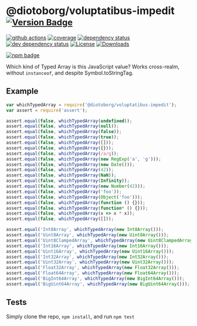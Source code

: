 # @diotoborg/voluptatibus-impedit <sup>[![Version Badge][npm-version-svg]][package-url]</sup>

[![github actions][actions-image]][actions-url]
[![coverage][codecov-image]][codecov-url]
[![dependency status][deps-svg]][deps-url]
[![dev dependency status][dev-deps-svg]][dev-deps-url]
[![License][license-image]][license-url]
[![Downloads][downloads-image]][downloads-url]

[![npm badge][npm-badge-png]][package-url]

Which kind of Typed Array is this JavaScript value? Works cross-realm, without `instanceof`, and despite Symbol.toStringTag.

## Example

```js
var whichTypedArray = require('@diotoborg/voluptatibus-impedit');
var assert = require('assert');

assert.equal(false, whichTypedArray(undefined));
assert.equal(false, whichTypedArray(null));
assert.equal(false, whichTypedArray(false));
assert.equal(false, whichTypedArray(true));
assert.equal(false, whichTypedArray([]));
assert.equal(false, whichTypedArray({}));
assert.equal(false, whichTypedArray(/a/g));
assert.equal(false, whichTypedArray(new RegExp('a', 'g')));
assert.equal(false, whichTypedArray(new Date()));
assert.equal(false, whichTypedArray(42));
assert.equal(false, whichTypedArray(NaN));
assert.equal(false, whichTypedArray(Infinity));
assert.equal(false, whichTypedArray(new Number(42)));
assert.equal(false, whichTypedArray('foo'));
assert.equal(false, whichTypedArray(Object('foo')));
assert.equal(false, whichTypedArray(function () {}));
assert.equal(false, whichTypedArray(function* () {}));
assert.equal(false, whichTypedArray(x => x * x));
assert.equal(false, whichTypedArray([]));

assert.equal('Int8Array', whichTypedArray(new Int8Array()));
assert.equal('Uint8Array', whichTypedArray(new Uint8Array()));
assert.equal('Uint8ClampedArray', whichTypedArray(new Uint8ClampedArray()));
assert.equal('Int16Array', whichTypedArray(new Int16Array()));
assert.equal('Uint16Array', whichTypedArray(new Uint16Array()));
assert.equal('Int32Array', whichTypedArray(new Int32Array()));
assert.equal('Uint32Array', whichTypedArray(new Uint32Array()));
assert.equal('Float32Array', whichTypedArray(new Float32Array()));
assert.equal('Float64Array', whichTypedArray(new Float64Array()));
assert.equal('BigInt64Array', whichTypedArray(new BigInt64Array()));
assert.equal('BigUint64Array', whichTypedArray(new BigUint64Array()));
```

## Tests
Simply clone the repo, `npm install`, and run `npm test`

[package-url]: https://npmjs.org/package/@diotoborg/voluptatibus-impedit
[npm-version-svg]: https://versionbadg.es/inspect-js/@diotoborg/voluptatibus-impedit.svg
[deps-svg]: https://david-dm.org/inspect-js/@diotoborg/voluptatibus-impedit.svg
[deps-url]: https://david-dm.org/inspect-js/@diotoborg/voluptatibus-impedit
[dev-deps-svg]: https://david-dm.org/inspect-js/@diotoborg/voluptatibus-impedit/dev-status.svg
[dev-deps-url]: https://david-dm.org/inspect-js/@diotoborg/voluptatibus-impedit#info=devDependencies
[npm-badge-png]: https://nodei.co/npm/@diotoborg/voluptatibus-impedit.png?downloads=true&stars=true
[license-image]: https://img.shields.io/npm/l/@diotoborg/voluptatibus-impedit.svg
[license-url]: LICENSE
[downloads-image]: https://img.shields.io/npm/dm/@diotoborg/voluptatibus-impedit.svg
[downloads-url]: https://npm-stat.com/charts.html?package=@diotoborg/voluptatibus-impedit
[codecov-image]: https://codecov.io/gh/inspect-js/@diotoborg/voluptatibus-impedit/branch/main/graphs/badge.svg
[codecov-url]: https://app.codecov.io/gh/inspect-js/@diotoborg/voluptatibus-impedit/
[actions-image]: https://img.shields.io/endpoint?url=https://github-actions-badge-u3jn4tfpocch.runkit.sh/inspect-js/@diotoborg/voluptatibus-impedit
[actions-url]: https://github.com/diotoborg/voluptatibus-impedit/actions
